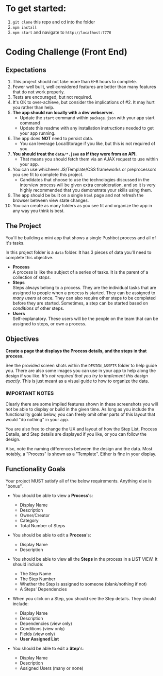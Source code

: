 # To get started:

1.  `git clone` this repo and cd into the folder
2.  `npm install`
3.  `npm start` and navigate to `http://localhost:7770`

# Coding Challenge (Front End)

## Expectations

1. This project should not take more than 6-8 hours to complete.
2. Fewer well built, well considered features are better than many features that do not work properly.
3. Tests are encouraged, but not required.
4. It's OK to over-achieve, but consider the implications of #2. It may hurt you rather than help.
5. **The app should run locally with a dev webserver.**
    - Update the `start` command within `package.json` with your app start command
    - Update this readme with any installation instructions needed to get your app running.
6. The app does **NOT** need to persist data.
    - You can leverage LocalStorage if you like, but this is not required of you.
7. **You should treat the `data/*.json` as if they were from an API.** 
    - That means you should fetch them via an AJAX request to use within your app.
8. You can use whichever JS/Template/CSS frameworks or preprocessors you see fit to complete this project.
    - Candidates that choose to use the technologies discussed in the interview process 
      will be given extra consideration, and so it is very highly recommended that you demonstrate your skills using them. 
9. The app should be built on a single `html` page and not refresh the browser between view state changes.
10. You can create as many folders as you see fit and organize the app in any way you think is best.

## The Project

You'll be building a mini app that shows a single Pushbot process and all of it's tasks.

In this project folder is a `data` folder. It has 3 pieces of data you'll need to complete this objective. 
- **Process**  
    A process is like the subject of a series of tasks. It is the parent of a collection of *steps*. 
- **Steps**  
    Steps always belong to a process. They are the individual tasks that are assigned to people when a 
    process is started. They can be assigned to _many users_ at once. They can also require other steps to be completed before they are started. Sometimes, a step can be started based on _conditions_ of other steps.
- **Users**  
    Self-explanatory. These users will be the people on the team that can be assigned to steps, or own a process.


## Objectives

**Create a page that displays the Process details, and the steps in that process.**

See the provided screen shots within the `DESIGN_ASSETS` folder to help guide you. There are also some images you can use in your app to help along the design if you like. *It's not required that you try to implement this design exactly.* This is just meant as a visual guide to how to organize the data.

### **IMPORTANT NOTES**

Clearly there are some implied features shown in these screenshots you will not be able to display or build in the given time. As long as you include the functionality goals below, you can freely omit other parts of this layout that would "do nothing" in your app. 

You are also free to change the UX and layout of how the Step List, Process Details, and Step details are displayed if you like, or you can follow the design.

Also, note the naming differences between the design and the data. Most notably, a "Process" is shown as a "Template". Either is fine in your display.

## Functionality Goals

Your project MUST satisfy all of the below requirements. Anything else is "bonus".

- You should be able to view a **Process**'s:
    * Display Name
    * Description
    * Owner/Creator
    * Category
    * Total Number of Steps

- You should be able to edit a **Process**'s:
    * Display Name
    * Description

- You should be able to view all the **Steps** in the process in a LIST VIEW. It should include:
    * The Step Name
    * The Step Number
    * Whether the Step is assigned to someone (blank/nothing if not)
    * A Steps' Dependencies

- When you click on a Step, you should see the Step details. They should include:
    * Display Name
    * Description
    * Dependencies (view only)
    * Conditions (view only)
    * Fields (view only)
    * **User Assigned List**

- You should be able to edit a **Step**'s:
    * Display Name
    * Description
    * Assigned Users (many or none)



